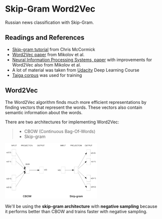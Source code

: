 # Skip-Gram Word2Vec
Russian news classification with Skip-Gram.


## Readings and References

* [Skip-gram tutorial](http://mccormickml.com/2016/04/19/word2vec-tutorial-the-skip-gram-model/) from Chris McCormick 
* [Word2Vec paper](https://arxiv.org/pdf/1301.3781.pdf) from Mikolov et al.
* [Neural Information Processing Systems, paper](http://papers.nips.cc/paper/5021-distributed-representations-of-words-and-phrases-and-their-compositionality.pdf) with improvements for Word2Vec also from Mikolov et al.
* A lot of material was taken from [Udacity](http://udacity.com/) Deep Learning Course 
* [Taiga corpus](https://tatianashavrina.github.io/taiga_site/downloads) was used for training

## Word2Vec

The Word2Vec algorithm finds much more efficient representations by finding vectors that represent the words. These vectors also contain semantic information about the words.

There are two architectures for implementing Word2Vec:
>* CBOW (Continuous Bag-Of-Words)
>* Skip-gram

<img src="Images/word2vec_architectures.jpg" width=60%>

We'll be using the **skip-gram architecture** with **negative sampling** because it performs better than CBOW and trains faster with negative sampling.
